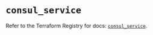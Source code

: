 # `consul_service`

Refer to the Terraform Registry for docs: [`consul_service`](https://registry.terraform.io/providers/hashicorp/consul/2.22.1/docs/resources/service).
